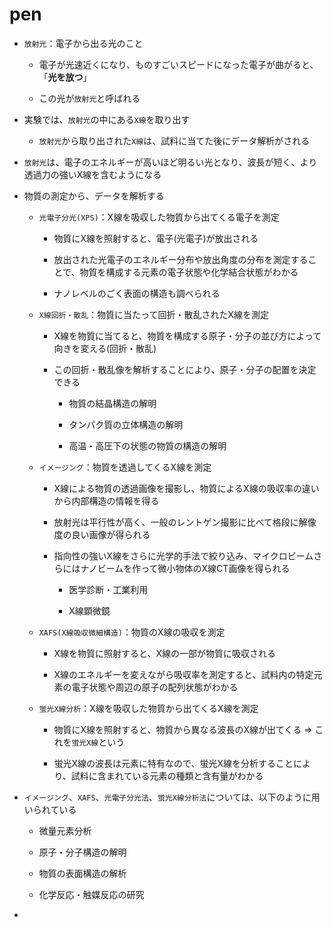 pen
===

* `放射光`：電子から出る光のこと

  * 電子が光速近くになり、ものすごいスピードになった電子が曲がると、「**光を放つ**」

  * この光が`放射光`と呼ばれる

* 実験では、`放射光`の中にある`X線`を取り出す

  * `放射光`から取り出された`X線`は、試料に当てた後にデータ解析がされる

* `放射光`は、電子のエネルギーが高いほど明るい光となり、波長が短く、より透過力の強いX線を含むようになる

* 物質の測定から、データを解析する

  * `光電子分光(XPS)`：X線を吸収した物質から出てくる電子を測定

    * 物質にX線を照射すると、電子(光電子)が放出される

    * 放出された光電子のエネルギー分布や放出角度の分布を測定することで、物質を構成する元素の電子状態や化学結合状態がわかる

    * ナノレベルのごく表面の構造も調べられる

  * `X線回折・散乱`：物質に当たって回折・散乱されたX線を測定

    * X線を物質に当てると、物質を構成する原子・分子の並び方によって向きを変える(回折・散乱)

    * この回折・散乱像を解析することにより、原子・分子の配置を決定できる

      * 物質の結晶構造の解明

      * タンパク質の立体構造の解明

      * 高温・高圧下の状態の物質の構造の解明

  * `イメージング`：物質を透過してくるX線を測定

    * X線による物質の透過画像を撮影し、物質によるX線の吸収率の違いから内部構造の情報を得る

    * 放射光は平行性が高く、一般のレントゲン撮影に比べて格段に解像度の良い画像が得られる

    * 指向性の強いX線をさらに光学的手法で絞り込み、マイクロビームさらにはナノビームを作って微小物体のX線CT画像を得られる

      * 医学診断・工業利用

      * X線顕微鏡

  * `XAFS(X線吸収微細構造)`：物質のX線の吸収を測定

    * X線を物質に照射すると、X線の一部が物質に吸収される

    * X線のエネルギーを変えながら吸収率を測定すると、試料内の特定元素の電子状態や周辺の原子の配列状態がわかる

  * `蛍光X線分析`：X線を吸収した物質から出てくるX線を測定

    * 物質にX線を照射すると、物質から異なる波長のX線が出てくる => これを`蛍光X線`という

    * 蛍光X線の波長は元素に特有なので、蛍光X線を分析することにより、試料に含まれている元素の種類と含有量がわかる

* `イメージング`、`XAFS`、`光電子分光法`、`蛍光X線分析法`については、以下のように用いられている

  * 微量元素分析

  * 原子・分子構造の解明

  * 物質の表面構造の解析

  * 化学反応・触媒反応の研究

*
